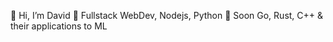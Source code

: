 👋  Hi, I’m David
👀  Fullstack WebDev, Nodejs, Python 
🍃  Soon Go, Rust, C++ & their applications to ML
<!---
HarunMwau/HarunMwau is a ✨ special ✨ repository because its `README.md` (this file) appears on your GitHub profile.
You can click the Preview link to take a look at your changes.
--->
